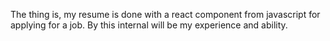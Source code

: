 The thing is, my resume is done with a react component from javascript for applying for a job.
By this internal will be my experience and ability.
